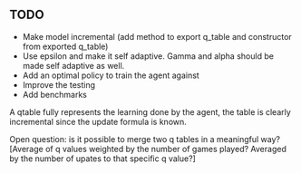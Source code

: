 ## TODO

- Make model incremental (add method to export q_table and constructor from exported q_table)
- Use epsilon and make it self adaptive. Gamma and alpha should be made self adaptive as well.
- Add an optimal policy to train the agent against
- Improve the testing
- Add benchmarks

A qtable fully represents the learning done by the agent, the table is clearly incremental since the update formula is known. 

Open question:
is it possible to merge two q tables in a meaningful way? [Average of q values weighted by the number of games played? Averaged by the number of upates to that specific q value?]